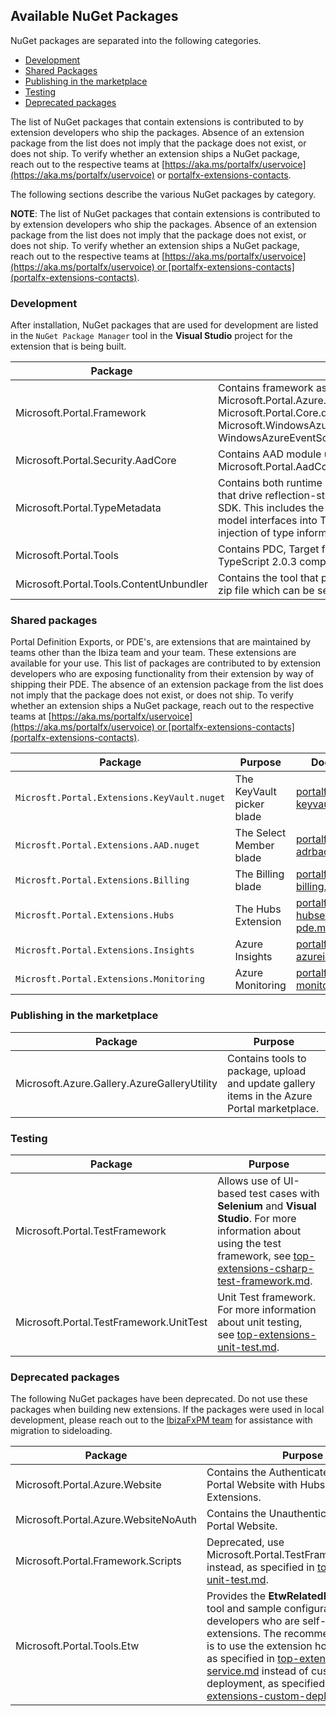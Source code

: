 <a name="available-nuget-packages"></a>
## Available NuGet Packages

NuGet packages are separated into the following categories.

* [Development](#development)
* [Shared Packages](#shared-packages)
* [Publishing in the marketplace](#publishing-in-the-marketplace)
* [Testing](#testing)
* [Deprecated packages](#deprecated-packages)

The list of NuGet packages that contain extensions is contributed to by extension developers who ship the packages. Absence of an extension package from the list does not imply that the package does not exist, or does not ship. To verify whether an extension ships a NuGet package, reach out to the respective teams at  [https://aka.ms/portalfx/uservoice](https://aka.ms/portalfx/uservoice)  or [portalfx-extensions-contacts](portalfx-extensions-contacts).

The following sections describe the various NuGet packages by category.

**NOTE**: The list of NuGet packages that contain extensions is contributed to by extension developers who ship the packages. Absence of an extension package from the list does not imply that the package does not exist, or does not ship. To verify whether an extension ships a NuGet package, reach out to the respective teams at [https://aka.ms/portalfx/uservoice](https://aka.ms/portalfx/uservoice) or [portalfx-extensions-contacts](portalfx-extensions-contacts).

<a name="available-nuget-packages-development"></a>
### Development

After installation, NuGet packages that are used for development are listed in the `NuGet Package Manager` tool in the **Visual Studio** project for the extension that is being built.
   
| Package | Purpose | 
| ------- | ------- |
| Microsoft.Portal.Framework | Contains framework assemblies Microsoft.Portal.Azure.dll, Microsoft.Portal.Core.dll,Microsoft.Portal.Framework.dll, Microsoft.WindowsAzure.ServiceRuntime.dll and WindowsAzureEventSource.dll.  |
| Microsoft.Portal.Security.AadCore | Contains AAD module used for auth Microsoft.Portal.AadCore.dll | 
| Microsoft.Portal.TypeMetadata  | Contains both runtime and compile time components that drive reflection-style features for the Azure Portal SDK.  This includes the compile time generation of C# model interfaces into TypeScript interfaces, and the injection of type information into the portal at runtime. | 
| Microsoft.Portal.Tools | Contains PDC, Target files (.target) , [Definition files](portalfx-extensions-glossary-onboarding.md) and TypeScript 2.0.3 compiler. | 
| Microsoft.Portal.Tools.ContentUnbundler | Contains the tool that packages an extension UI into a zip file which can be served by the hosting service. | 

<a name="available-nuget-packages-shared-packages"></a>
### Shared packages

Portal Definition Exports, or PDE's, are extensions that are maintained by teams other than the Ibiza team and your team. These extensions are available for your use. This list of packages are contributed to by extension developers who are exposing functionality from their extension by way of shipping their PDE. The absence of an extension package from the list does not imply that the package does not exist, or does not ship. To verify whether an extension ships a NuGet package, reach out to the respective teams at [https://aka.ms/portalfx/uservoice](https://aka.ms/portalfx/uservoice) or [portalfx-extensions-contacts](portalfx-extensions-contacts).

| Package                                     | Purpose                   | Document |
| ------------------------------------------- | ------------------------- | -------- |
| `Microsft.Portal.Extensions.KeyVault.nuget` | The KeyVault picker blade | [portalfx-pde-keyvault.md](portalfx-pde-keyvault.md) |
| `Microsft.Portal.Extensions.AAD.nuget     ` | The Select Member blade   | [portalfx-pde-adrbac.md](portalfx-pde-adrbac.md) |
| `Microsft.Portal.Extensions.Billing`        | The Billing blade         | [portalfx-pde-billing.md](portalfx-pde-billing.md) |
| `Microsft.Portal.Extensions.Hubs`           | The Hubs Extension        | [portalfx-hubsextension-pde.md](portalfx-hubsextension-pde.md) |
| `Microsft.Portal.Extensions.Insights`       | Azure Insights            | [portalfx-pde-azureinsights.md](portalfx-pde-azureinsights.md) |
| `Microsft.Portal.Extensions.Monitoring`     | Azure Monitoring          | [portalfx-pde-monitoring.md](portalfx-pde-monitoring.md) |

<a name="available-nuget-packages-publishing-in-the-marketplace"></a>
### Publishing in the marketplace

| Package | Purpose | 
| ------- | ------- |
| Microsoft.Azure.Gallery.AzureGalleryUtility | Contains tools to package, upload and update gallery items in the Azure Portal marketplace. | 

<a name="available-nuget-packages-testing"></a>
### Testing

| Package | Purpose | 
| ------- | ------- |
| Microsoft.Portal.TestFramework | Allows use of UI-based test cases with **Selenium** and **Visual Studio**. For more information about using the test framework, see [top-extensions-csharp-test-framework.md](top-extensions-csharp-test-framework.md). | 
| Microsoft.Portal.TestFramework.UnitTest | Unit Test framework. For more information about unit testing,  see [top-extensions-unit-test.md](top-extensions-unit-test.md). | 

<a name="available-nuget-packages-deprecated-packages"></a>
### Deprecated packages

The following NuGet packages have been deprecated. Do not use these packages when building new extensions. If the packages were used in local development, please reach out to the <a href="mailto:IbizaFxPM@microsoft.com?subject=Migration to Sideloading">IbizaFxPM team</a> for assistance with migration to sideloading.

| Package | Purpose | 
| ------- | ------- |
| Microsoft.Portal.Azure.Website | Contains the Authenticated Developer Portal Website with Hubs and Billing Extensions. | 
| Microsoft.Portal.Azure.WebsiteNoAuth | Contains the Unauthenticated Developer Portal Website. | 
| Microsoft.Portal.Framework.Scripts | Deprecated, use Microsoft.Portal.TestFramework.UnitTest instead, as specified in  [top-extensions-unit-test.md](top-extensions-unit-test.md).  | 
| Microsoft.Portal.Tools.Etw | Provides the **EtwRelatedFilesUtility.exe** tool and sample configurations for developers who are self-hosting extensions. The recommended practice is to use the extension hosting service as specified in [top-extensions-hosting-service.md](top-extensions-hosting-service.md) instead of custom deployment, as specified in [top-extensions-custom-deployment.md](top-extensions-custom-deployment.md).  | 

